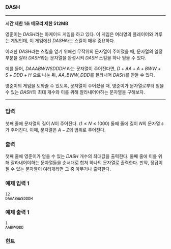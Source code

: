 ### DASH
---
**시간 제한 1초 메모리 제한 512MB**  

영준이는 $DASH$라는 아케이드 게임을 하고 있다.
이 게임은 여러명의 플레이어와 겨루는 게임인데, 이 게임에선 $DASH$라는 스킬이 매우 중요하다.

이러한 $DASH$라는 스킬을 얻기 위해선 무작위의 문자열이 주어졌을 때, 문자열의 일정 부분을 잘라 $DASH$라는 문자열을 완성시켜 $DASH$ 스킬을 하나 얻을 수 있다.

예를 들어, $DAAABWWSDDDH$ 라는 문자열이 주어진다면, $D + AA + A + BWW + S + DDD + H$ 으로 나눈 뒤, $AA, BWW, DDD$를 잘라내어 $DASH$를 만들 수 있다.

영준이의 게임을 도와줄 수 있도록, 문자열이 주어졌을 때, 영준이가 문자열로부터 얻을 수 있는 $DASH$의 최대 개수와 이를 위해 잘라내어야하는 문자열을 구해보자.

---

### 입력
첫째 줄에 문자열의 길이 $N$이 주어진다. $(1 \leq N \leq 1000)$
둘째 줄에 길이 $N$의 문자열 $s$가 주어진다. 이때, 문자열은 $A - Z$의 범위로 주어진다.

### 출력
첫째 줄에 영준이가 얻을 수 있는 $DASH$ 개수의 최대값을 출력한다.
둘째 줄에 이를 위해 잘라내어야하는 문자열들을 순서대로 합쳐 하나의 문자열로 출력한다.
만약, 정답이 될 수 있는 문자열이 여러개라면 그 중 아무거나 출력한다.


### 예제 입력 1
```
12
DAAABWWSDDDH
```
### 예제 출력 1
```
1
AABWWDDD
```

### 힌트


